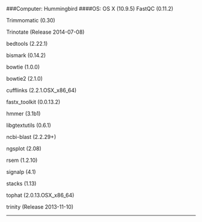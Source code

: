 ###Computer: Hummingbird
####OS: OS X (10.9.5)
FastQC (0.11.2)

Trimmomatic (0.30)

Trinotate (Release 2014-07-08)

bedtools (2.22.1)

bismark (0.14.2)

bowtie (1.0.0)

bowtie2 (2.1.0)

cufflinks (2.2.1.OSX_x86_64)

fastx_toolkit (0.0.13.2)

hmmer (3.1b1)

libgtextutils (0.6.1)

ncbi-blast (2.2.29+)

ngsplot (2.08)

rsem (1.2.10)

signalp (4.1)

stacks (1.13)

tophat (2.0.13.OSX_x86_64)

trinity (Release 2013-11-10)

----
